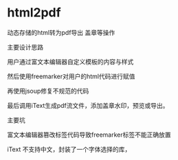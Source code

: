# html2pdf
动态存储的html转为pdf导出 盖章等操作

主要设计思路

用户通过富文本编辑器自定义模板的内容与样式

然后使用freemarker对用户的html代码进行赋值

再使用jsoup修复不规范的代码

最后调用iText生成pdf流文件，添加盖章水印，预览或导出。

主要坑

富文本编辑器篡改标签代码导致freemarker标签不能正确放置

iText 不支持中文，封装了一个字体选择的库，
